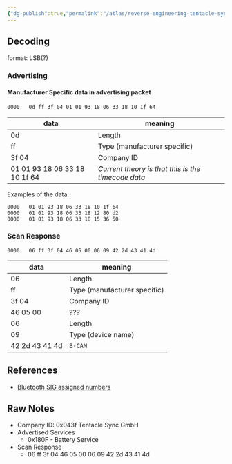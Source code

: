 ```yaml
---
{"dg-publish":true,"permalink":"/atlas/reverse-engineering-tentacle-sync-ble-protocol/","title":"Reverse Engineering Tentacle Sync BLE Protocol","tags":["🌱","reverse-engineering"],"updated":"2025-09-26T08:17:25.771-07:00"}
---
```



## Decoding
format: LSB(?)

### Advertising

#### Manufacturer Specific data in advertising packet

```
0000   0d ff 3f 04 01 01 93 18 06 33 18 10 1f 64
```

| data                          | meaning                                            |
| ----------------------------- | -------------------------------------------------- |
| 0d                            | Length                                             |
| ff                            | Type (manufacturer specific)                       |
| 3f 04                         | Company ID                                         |
| 01 01 93 18 06 33 18 10 1f 64 | _Current theory is that this is the timecode data_ |

Examples of the data:

```
0000   01 01 93 18 06 33 18 10 1f 64
0000   01 01 93 18 06 33 18 12 80 d2
0000   01 01 93 18 06 33 18 15 36 50
```

### Scan Response

```
0000   06 ff 3f 04 46 05 00 06 09 42 2d 43 41 4d
```

| data           | meaning                      |
| -------------- | ---------------------------- |
| 06             | Length                       |
| ff             | Type (manufacturer specific) |
| 3f 04          | Company ID                   |
| 46 05 00       | ???                          |
| 06             | Length                       |
| 09             | Type (device name)           |
| 42 2d 43 41 4d | `B-CAM`                      |

## References
- [Bluetooth SIG assigned numbers](https://www.bluetooth.com/specifications/assigned-numbers/)
## Raw Notes
- Company ID: 0x043f Tentacle Sync GmbH
- Advertised Services
	- 0x180F - Battery Service
- Scan Response
	- 06 ff 3f 04 46 05 00 06 09 42 2d 43 41 4d
